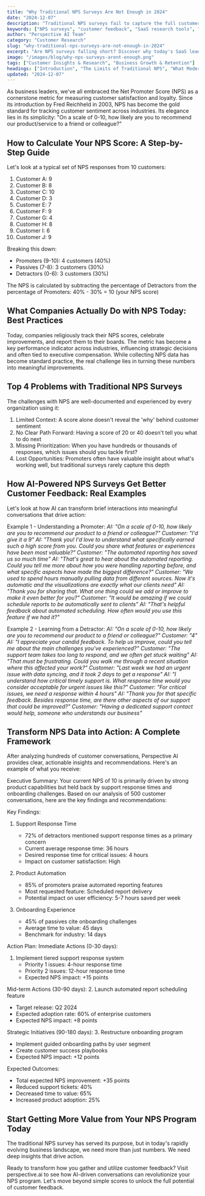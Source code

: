 ```yaml
---
title: "Why Traditional NPS Surveys Are Not Enough in 2024"
date: "2024-12-07"
description: "Traditional NPS surveys fail to capture the full customer experience in 2024. Learn why SaaS leaders are shifting to richer, conversational feedback to drive real growth."
keywords: ["NPS surveys", "customer feedback", "SaaS research tools", "conversational feedback", "customer insights", "B2B SaaS", "AI in research", "modern customer experience"]
author: "Perspective AI Team"
category: "Customer Research"
slug: "why-traditional-nps-surveys-are-not-enough-in-2024"
excerpt: "Are NPS surveys falling short? Discover why today's SaaS leaders are moving beyond outdated metrics and embracing richer, more actionable customer conversations."
image: "/images/blog/why-nps-surveys-arent-enough.png"
tags: ["Customer Insights & Research", "Business Growth & Retention"]
headings: ["Introduction", "The Limits of Traditional NPS", "What Modern Customers Expect", "From Metrics to Conversations", "How SaaS Leaders Are Adapting"]
updated: "2024-12-07"
---
```


As business leaders, we've all embraced the Net Promoter Score (NPS) as a cornerstone metric for measuring customer satisfaction and loyalty. Since its introduction by Fred Reichheld in 2003, NPS has become the gold standard for tracking customer sentiment across industries. Its elegance lies in its simplicity: "On a scale of 0-10, how likely are you to recommend our product/service to a friend or colleague?"

## How to Calculate Your NPS Score: A Step-by-Step Guide

Let's look at a typical set of NPS responses from 10 customers:
1. Customer A: 9
2. Customer B: 8
3. Customer C: 10
4. Customer D: 3
5. Customer E: 7
6. Customer F: 9
7. Customer G: 4
8. Customer H: 8
9. Customer I: 6
10. Customer J: 9

Breaking this down:
- Promoters (9-10): 4 customers (40%)
- Passives (7-8): 3 customers (30%)
- Detractors (0-6): 3 customers (30%)

The NPS is calculated by subtracting the percentage of Detractors from the percentage of Promoters:
40% - 30% = 10 (your NPS score)

## What Companies Actually Do with NPS Today: Best Practices

Today, companies religiously track their NPS scores, celebrate improvements, and report them to their boards. The metric has become a key performance indicator across industries, influencing strategic decisions and often tied to executive compensation. While collecting NPS data has become standard practice, the real challenge lies in turning these numbers into meaningful improvements.

## Top 4 Problems with Traditional NPS Surveys

The challenges with NPS are well-documented and experienced by every organization using it:

1. Limited Context: A score alone doesn't reveal the 'why' behind customer sentiment
2. No Clear Path Forward: Having a score of 20 or 40 doesn't tell you what to do next
3. Missing Prioritization: When you have hundreds or thousands of responses, which issues should you tackle first?
4. Lost Opportunities: Promoters often have valuable insight about what's working well, but traditional surveys rarely capture this depth

## How AI-Powered NPS Surveys Get Better Customer Feedback: Real Examples

Let's look at how AI can transform brief interactions into meaningful conversations that drive action:

Example 1 - Understanding a Promoter:
*AI: "On a scale of 0-10, how likely are you to recommend our product to a friend or colleague?"*
*Customer: "I'd give it a 9"*
*AI: "Thank you! I'd love to understand what specifically earned such a high score from you. Could you share what features or experiences have been most valuable?"*
*Customer: "The automated reporting has saved us so much time"*
*AI: "That's great to hear about the automated reporting. Could you tell me more about how you were handling reporting before, and what specific aspects have made the biggest difference?"*
*Customer: "We used to spend hours manually pulling data from different sources. Now it's automatic and the visualizations are exactly what our clients need"*
*AI: "Thank you for sharing that. What one thing could we add or improve to make it even better for you?"*
*Customer: "It would be amazing if we could schedule reports to be automatically sent to clients"*
*AI: "That's helpful feedback about automated scheduling. How often would you use this feature if we had it?"*

Example 2 - Learning from a Detractor:
*AI: "On a scale of 0-10, how likely are you to recommend our product to a friend or colleague?"*
*Customer: "4"*
*AI: "I appreciate your candid feedback. To help us improve, could you tell me about the main challenges you've experienced?"*
*Customer: "The support team takes too long to respond, and we often get stuck waiting"*
*AI: "That must be frustrating. Could you walk me through a recent situation where this affected your work?"*
*Customer: "Last week we had an urgent issue with data syncing, and it took 2 days to get a response"*
*AI: "I understand how critical timely support is. What response time would you consider acceptable for urgent issues like this?"*
*Customer: "For critical issues, we need a response within 4 hours"*
*AI: "Thank you for that specific feedback. Besides response time, are there other aspects of our support that could be improved?"*
*Customer: "Having a dedicated support contact would help, someone who understands our business"*

## Transform NPS Data into Action: A Complete Framework

After analyzing hundreds of customer conversations, Perspective AI provides clear, actionable insights and recommendations. Here's an example of what you receive:

Executive Summary:
Your current NPS of 10 is primarily driven by strong product capabilities but held back by support response times and onboarding challenges. Based on our analysis of 500 customer conversations, here are the key findings and recommendations:

Key Findings:
1. Support Response Time
   - 72% of detractors mentioned support response times as a primary concern
   - Current average response time: 36 hours
   - Desired response time for critical issues: 4 hours
   - Impact on customer satisfaction: High

2. Product Automation
   - 85% of promoters praise automated reporting features
   - Most requested feature: Scheduled report delivery
   - Potential impact on user efficiency: 5-7 hours saved per week

3. Onboarding Experience
   - 45% of passives cite onboarding challenges
   - Average time to value: 45 days
   - Benchmark for industry: 14 days

Action Plan:
Immediate Actions (0-30 days):
1. Implement tiered support response system
   - Priority 1 issues: 4-hour response time
   - Priority 2 issues: 12-hour response time
   - Expected NPS impact: +15 points

Mid-term Actions (30-90 days):
2. Launch automated report scheduling feature
   - Target release: Q2 2024
   - Expected adoption rate: 60% of enterprise customers
   - Expected NPS impact: +8 points

Strategic Initiatives (90-180 days):
3. Restructure onboarding program
   - Implement guided onboarding paths by user segment
   - Create customer success playbooks
   - Expected NPS impact: +12 points

Expected Outcomes:
- Total expected NPS improvement: +35 points
- Reduced support tickets: 40%
- Decreased time to value: 65%
- Increased product adoption: 25%

## Start Getting More Value from Your NPS Program Today

The traditional NPS survey has served its purpose, but in today's rapidly evolving business landscape, we need more than just numbers. We need deep insights that drive action.

Ready to transform how you gather and utilize customer feedback? Visit perspective.ai to see how AI-driven conversations can revolutionize your NPS program. Let's move beyond simple scores to unlock the full potential of customer feedback.
